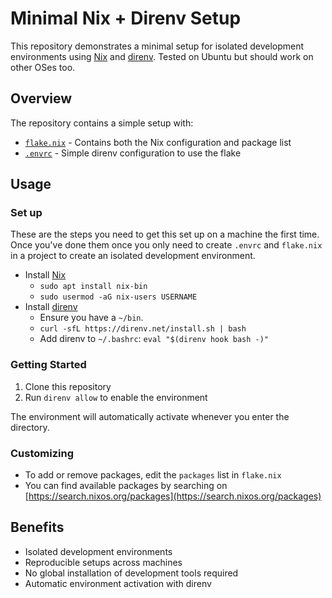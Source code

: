 # Minimal Nix + Direnv Setup

This repository demonstrates a minimal setup for isolated development environments using [Nix](https://nixos.org/) and [direnv](https://direnv.net/). Tested on Ubuntu but should work on other OSes too.

## Overview

The repository contains a simple setup with:
- [`flake.nix`](./flake.nix) - Contains both the Nix configuration and package list
- [`.envrc`](./.envrc) - Simple direnv configuration to use the flake

## Usage

### Set up

These are the steps you need to get this set up on a machine the first time.
Once you've done them once you only need to create `.envrc` and `flake.nix` in a project to create an isolated development environment.

- Install [Nix](https://nixos.org/download.html)
  - `sudo apt install nix-bin`
  - `sudo usermod -aG nix-users USERNAME`
- Install [direnv](https://direnv.net/docs/installation.html)
  - Ensure you have a `~/bin`.
  - `curl -sfL https://direnv.net/install.sh | bash`
  - Add direnv to `~/.bashrc`: `eval "$(direnv hook bash -)"`

### Getting Started

1. Clone this repository
2. Run `direnv allow` to enable the environment

The environment will automatically activate whenever you enter the directory.

### Customizing

- To add or remove packages, edit the `packages` list in `flake.nix`
- You can find available packages by searching on [https://search.nixos.org/packages](https://search.nixos.org/packages)

## Benefits

- Isolated development environments
- Reproducible setups across machines
- No global installation of development tools required
- Automatic environment activation with direnv
